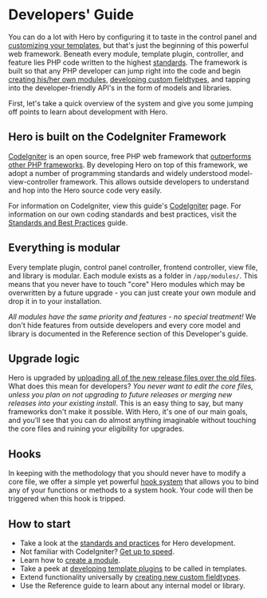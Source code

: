 # Developers' Guide

You can do a lot with Hero by configuring it to taste in the control panel and [customizing your templates](/docs/designers/index.md), but that's just the beginning of this powerful web framework.  Beneath every module, template plugin, controller, and feature lies PHP code written to the highest [standards](/docs/developers/standards.md).  The framework is built so that any PHP developer can jump right into the code and begin [creating his/her own modules](/docs/developers/modules.md), [developing custom fieldtypes](/docs/developers/forms.md), and tapping into the developer-friendly API's in the form of models and libraries.

First, let's take a quick overview of the system and give you some jumping off points to learn about development with Hero.

## Hero is built on the CodeIgniter Framework

[CodeIgniter](http://www.codeigniter.com) is an open source, free PHP web framework that [outperforms other PHP frameworks](http://www.google.ca/search?q=codeigniter+performance).  By developing Hero on top of this framework, we adopt a number of programming standards and widely understood model-view-controller framework.  This allows outside developers to understand and hop into the Hero source code very easily.

For information on CodeIgniter, view this guide's [CodeIgniter](/docs/developers/codeigniter.md) page.  For information on our own coding standards and best practices, visit the [Standards and Best Practices](/docs/developers/standards.md) guide.

## Everything is modular

Every template plugin, control panel controller, frontend controller, view file, and library is modular.  Each module exists as a folder in `/app/modules/`.  This means that you never have to touch "core" Hero modules which may be overwritten by a future upgrade - you can just create your own module and drop it in to your installation.

*All modules have the same priority and features - no special treatment!*  We don't hide features from outside developers and every core model and library is documented in the Reference section of this Developer's guide.

## Upgrade logic

Hero is upgraded by [uploading all of the new release files over the old files](/docs/installation/upgrading.md).  What does this mean for developers?  *You never want to edit the core files, unless you plan on not upgrading to future releases or merging new releases into your existing install*.  This is an easy thing to say, but many frameworks don't make it possible.  With Hero, it's one of our main goals, and you'll see that you can do almost anything imaginable without touching the core files and ruining your eligibility for upgrades.

## Hooks

In keeping with the methodology that you should never have to modify a core file, we offer a simple yet powerful [hook system](/docs/developers/reference/app_hooks_library.md) that allows you to bind any of your functions or methods to a system hook.  Your code will then be triggered when this hook is tripped.

## How to start

* Take a look at the [standards and practices](/docs/developers/standards.md) for Hero development.
* Not familiar with CodeIgniter?  [Get up to speed](/docs/developers/codeigniter.md).
* Learn how to [create a module](/docs/developers/modules.md).
* Take a peek at [developing template plugins](/docs/developers/template_plugins.md) to be called in templates.
* Extend functionality universally by [creating new custom fieldtypes](/docs/developers/forms.md).
* Use the Reference guide to learn about any internal model or library.